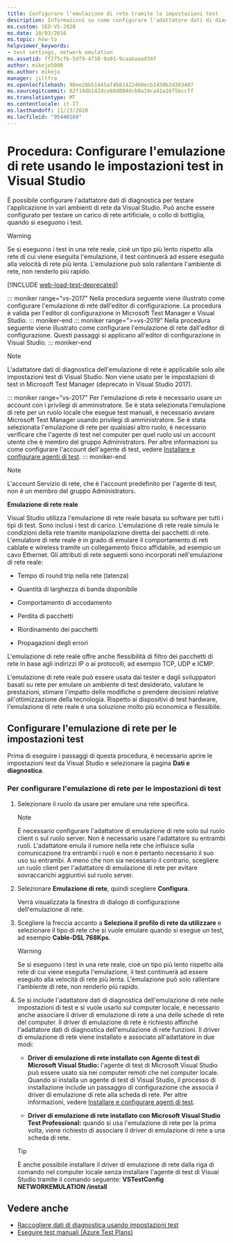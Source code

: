 ```yaml
---
title: Configurare l'emulazione di rete tramite le impostazioni test
description: Informazioni su come configurare l'adattatore dati di diagnostica per testare l'applicazione in vari ambienti di rete da Visual Studio.
ms.custom: SEO-VS-2020
ms.date: 10/03/2016
ms.topic: how-to
helpviewer_keywords:
- test settings, network emulation
ms.assetid: ff275cfb-5df9-4710-9a91-9caabaaad34f
author: mikejo5000
ms.author: mikejo
manager: jillfra
ms.openlocfilehash: 98ee28b51445af4b81422460ecb1450b2d383407
ms.sourcegitcommit: 02f14db142dce68d084dcb0a19ca41a16f5bccff
ms.translationtype: MT
ms.contentlocale: it-IT
ms.lasthandoff: 11/23/2020
ms.locfileid: "95440160"
---
```

# <a name="how-to-configure-network-emulation-using-test-settings-in-visual-studio"></a>Procedura: Configurare l'emulazione di rete usando le impostazioni test in Visual Studio

È possibile configurare l'adattatore dati di diagnostica per testare l'applicazione in vari ambienti di rete da Visual Studio. Può anche essere configurato per testare un carico di rete artificiale, o collo di bottiglia, quando si eseguono i test.

> [!WARNING]
> Se si eseguono i test in una rete reale, cioè un tipo più lento rispetto alla rete di cui viene eseguita l'emulazione, il test continuerà ad essere eseguito alla velocità di rete più lenta. L'emulazione può solo rallentare l'ambiente di rete, non renderlo più rapido.

[!INCLUDE [web-load-test-deprecated](includes/web-load-test-deprecated.md)]

::: moniker range="vs-2017"
Nella procedura seguente viene illustrato come configurare l'emulazione di rete dall'editor di configurazione. La procedura è valida per l'editor di configurazione in Microsoft Test Manager e Visual Studio.
::: moniker-end
::: moniker range=">=vs-2019"
Nella procedura seguente viene illustrato come configurare l'emulazione di rete dall'editor di configurazione. Questi passaggi si applicano all'editor di configurazione in Visual Studio.
::: moniker-end

> [!NOTE]
> L'adattatore dati di diagnostica dell'emulazione di rete è applicabile solo alle impostazioni test di Visual Studio. Non viene usato per le impostazioni di test in Microsoft Test Manager (deprecato in Visual Studio 2017).

::: moniker range="vs-2017"
Per l'emulazione di rete è necessario usare un account con i privilegi di amministratore. Se è stata selezionata l'emulazione di rete per un ruolo locale che esegue test manuali, è necessario avviare Microsoft Test Manager usando privilegi di amministratore. Se è stata selezionata l'emulazione di rete per qualsiasi altro ruolo, è necessario verificare che l'agente di test nel computer per quel ruolo usi un account utente che è membro del gruppo Administrators. Per altre informazioni su come configurare l'account dell'agente di test, vedere [Installare e configurare agenti di test](../test/lab-management/install-configure-test-agents.md).
::: moniker-end

> [!NOTE]
> L'account Servizio di rete, che è l'account predefinito per l'agente di test, non è un membro del gruppo Administrators.

**Emulazione di rete reale**

Visual Studio utilizza l'emulazione di rete reale basata su software per tutti i tipi di test. Sono inclusi i test di carico. L'emulazione di rete reale simula le condizioni della rete tramite manipolazione diretta dei pacchetti di rete. L'emulatore di rete reale è in grado di emulare il comportamento di reti cablate e wireless tramite un collegamento fisico affidabile, ad esempio un cavo Ethernet. Gli attributi di rete seguenti sono incorporati nell'emulazione di rete reale:

- Tempo di round trip nella rete (latenza)

- Quantità di larghezza di banda disponibile

- Comportamento di accodamento

- Perdita di pacchetti

- Riordinamento dei pacchetti

- Propagazioni degli errori

L'emulazione di rete reale offre anche flessibilità di filtro dei pacchetti di rete in base agli indirizzi IP o ai protocolli, ad esempio TCP, UDP e ICMP.

L'emulazione di rete reale può essere usata dai tester e dagli sviluppatori basati su rete per emulare un ambiente di test desiderato, valutare le prestazioni, stimare l'impatto delle modifiche o prendere decisioni relative all'ottimizzazione della tecnologia. Rispetto ai dispositivi di test hardware, l'emulazione di rete reale è una soluzione molto più economica e flessibile.

## <a name="configure-network-emulation-for-your-test-settings"></a>Configurare l'emulazione di rete per le impostazioni test

Prima di eseguire i passaggi di questa procedura, è necessario aprire le impostazioni test da Visual Studio e selezionare la pagina **Dati e diagnostica**.

### <a name="to-configure-network-emulation-for-your-test-settings"></a>Per configurare l'emulazione di rete per le impostazioni di test

1. Selezionare il ruolo da usare per emulare una rete specifica.

    > [!NOTE]
    > È necessario configurare l'adattatore di emulazione di rete solo sul ruolo client o sul ruolo server. Non è necessario usare l'adattatore su entrambi ruoli. L'adattatore emula il rumore nella rete che influisce sulla comunicazione tra entrambi i ruoli e non è pertanto necessario il suo uso su entrambi. A meno che non sia necessario il contrario, scegliere un ruolo client per l'adattatore di emulazione di rete per evitare sovraccarichi aggiuntivi sul ruolo server.

2. Selezionare **Emulazione di rete**, quindi scegliere **Configura**.

     Verrà visualizzata la finestra di dialogo di configurazione dell'emulazione di rete.

3. Scegliere la freccia accanto a **Seleziona il profilo di rete da utilizzare** e selezionare il tipo di rete che si vuole emulare quando si esegue un test, ad esempio **Cable-DSL 768Kps**.

    > [!WARNING]
    > Se si eseguono i test in una rete reale, cioè un tipo più lento rispetto alla rete di cui viene eseguita l'emulazione, il test continuerà ad essere eseguito alla velocità di rete più lenta. L'emulazione può solo rallentare l'ambiente di rete, non renderlo più rapido.

4. Se si include l'adattatore dati di diagnostica dell'emulazione di rete nelle impostazioni di test e si vuole usarlo sul computer locale, è necessario anche associare il driver di emulazione di rete a una delle schede di rete del computer. Il driver di emulazione di rete è richiesto affinché l'adattatore dati di diagnostica dell'emulazione di rete funzioni. Il driver di emulazione di rete viene installato e associato all'adattatore in due modi:

    - **Driver di emulazione di rete installato con Agente di test di Microsoft Visual Studio:** l'agente di test di Microsoft Visual Studio può essere usato sia nei computer remoti che nel computer locale. Quando si installa un agente di test di Visual Studio, il processo di installazione include un passaggio di configurazione che associa il driver di emulazione di rete alla scheda di rete. Per altre informazioni, vedere [Installare e configurare agenti di test](../test/lab-management/install-configure-test-agents.md).

    - **Driver di emulazione di rete installato con Microsoft Visual Studio Test Professional:** quando si usa l'emulazione di rete per la prima volta, viene richiesto di associare il driver di emulazione di rete a una scheda di rete.

    > [!TIP]
    > È anche possibile installare il driver di emulazione di rete dalla riga di comando nel computer locale senza installare l'agente di test di Visual Studio tramite il comando seguente: **VSTestConfig NETWORKEMULATION /install**

## <a name="see-also"></a>Vedere anche

- [Raccogliere dati di diagnostica usando impostazioni test](../test/collect-diagnostic-information-using-test-settings.md)
- [Eseguire test manuali (Azure Test Plans)](/azure/devops/test/run-manual-tests?view=vsts&preserve-view=true)

